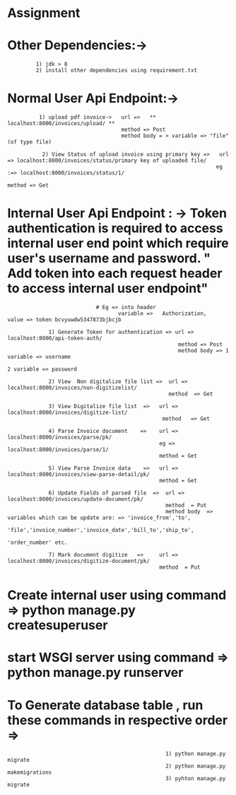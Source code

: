 # Assignment
# Other Dependencies:->
             1) jdk > 8
             2) install other dependencies using requirement.txt
             
# Normal User Api Endpoint:-> 

              1) upload pdf invoice->   url =>   ** localhost:8000/invoices/upload/ **
                                        method => Post
                                        method body = > variable => "file" (of type file)
                                        
               2) View Status of upload invoice using primary key =>   url => localhost:8000/invoices/status/primary key of uploaded file/
                                                                      eg :=> localhost:8000/invoices/status/1/
                                                                      method => Get
                                          
# Internal User Api Endpoint : -> Token authentication is required to access internal user end point which require user's username and                                        password. " Add token into each request header to access internal user endpoint"
                                # Eg => into header
                                       variable =>   Authorization,   value => token bcvyuwdw5347873bjbcjb

                 1) Generate Token for authentication => url => localhost:8000/api-token-auth/
                                                          method => Post
                                                          method body => 1 variable => username
                                                                          2 variable => password
                                                                          
                 2) View  Non digitalize file list =>  url => localhost:8000/invoices/non-digitizelist/
                                                       method  => Get
                                                       
                 3) View Digitalize file list  =>   url => localhost:8000/invoices/digitize-list/
                                                     method   => Get
                                                     
                 4) Parse Invoice document    =>    url => localhost:8000/invoices/parse/pk/
                                                    eg =>  localhost:8000/invoices/parse/1/
                                                    method = Get
                                                    
                 5) View Parse Invoice data    =>   url => localhost:8000/invoices/view-parse-detail/pk/
                                                    method = Get
                                                    
                 6) Update Fields of parsed file  =>  url => localhost:8000/invoices/update-document/pk/
                                                      method  = Put
                                                      method body  =>  variables which can be update are: => 'invoice_from','to',
                                                                        'file','invoice_number','invoice_date','bill_to','ship_to',
                                                                        'order_number' etc.
                                                                        
                 7) Mark document digitize   =>     url => localhost:8000/invoices/digitize-document/pk/
                                                    method  = Put
                                                     
  # Create internal user using command =>  python manage.py createsuperuser
  
  # start WSGI server using  command =>  python manage.py runserver
  
  # To Generate database table , run these commands in respective order =>  
                                                      1) python manage.py migrate
                                                      2) python manage.py makemigrations
                                                      3) pyhton manage.py migrate
                                          
                 
                 
                 
                 
                 
                                                       
                    
